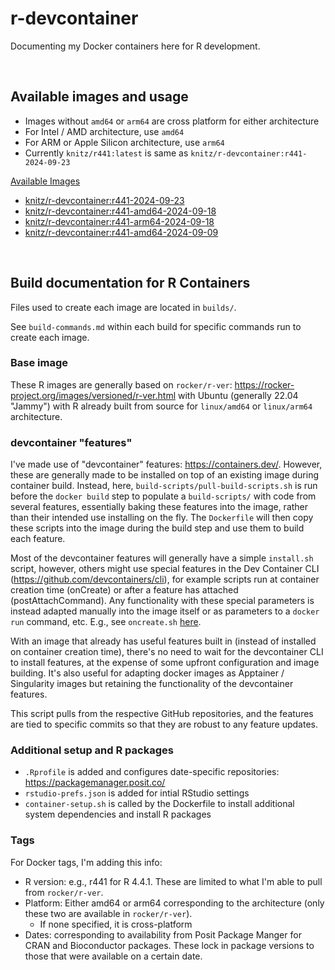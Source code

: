 # r-devcontainer

Documenting my Docker containers here for R development.

<br>

## Available images and usage

- Images without `amd64` or `arm64` are cross platform for either architecture
- For Intel / AMD architecture, use `amd64`
- For ARM or Apple Silicon architecture, use `arm64`
- Currently `knitz/r441:latest` is same as `knitz/r-devcontainer:r441-2024-09-23`

[Available Images](https://github.com/mikeknitz/r-devcontainer/wiki/Available-Images)

- [knitz/r-devcontainer:r441-2024-09-23](https://github.com/mikeknitz/r-devcontainer/wiki/Available-Images#knitzr-devcontainerr441-2024-09-23)
- [knitz/r-devcontainer:r441-amd64-2024-09-18](https://github.com/mikeknitz/r-devcontainer/wiki/Available-Images#knitzr-devcontainerr441-amd64-2024-09-18)
- [knitz/r-devcontainer:r441-arm64-2024-09-18](https://github.com/mikeknitz/r-devcontainer/wiki/Available-Images#knitzr-devcontainerr441-arm64-2024-09-18)
- [knitz/r-devcontainer:r441-amd64-2024-09-09](https://github.com/mikeknitz/r-devcontainer/wiki/Available-Images#knitzr-devcontainerr441-amd64-2024-09-09)

<br>

## Build documentation for R Containers

Files used to create each image are located in `builds/`.

See `build-commands.md` within each build for specific commands run to create each image.

### Base image

These R images are generally based on `rocker/r-ver`: <https://rocker-project.org/images/versioned/r-ver.html> with Ubuntu (generally 22.04 "Jammy") with R already built from source for `linux/amd64` or `linux/arm64` architecture.

### devcontainer "features"

I've made use of "devcontainer" features: <https://containers.dev/>. However, these are generally made to be installed on top of an existing image during container build. Instead, here, `build-scripts/pull-build-scripts.sh` is run before the `docker build` step to populate a `build-scripts/` with code from several features, essentially baking these features into the image, rather than their intended use installing on the fly. The `Dockerfile` will then copy these scripts into the image during the build step and use them to build each feature.

Most of the devcontainer features will generally have a simple `install.sh` script, however, others might use special features in the Dev Container CLI (<https://github.com/devcontainers/cli>), for example scripts run at container creation time (onCreate) or after a feature has attached (postAttachCommand). Any functionality with these special parameters is instead adapted manually into the image itself or as parameters to a `docker run` command, etc. E.g., see `oncreate.sh` [here](https://github.com/rocker-org/devcontainer-features/blob/main/src/rstudio-server/oncreate.sh).

With an image that already has useful features built in (instead of installed on container creation time), there's no need to wait for the devcontainer CLI to install features, at the expense of some upfront configuration and image building. It's also useful for adapting docker images as Apptainer / Singularity images but retaining the functionality of the devcontainer features.

This script pulls from the respective GitHub repositories, and the features are tied to specific commits so that they are robust to any feature updates.

### Additional setup and R packages

- `.Rprofile` is added and configures date-specific repositories: <https://packagemanager.posit.co/>
- `rstudio-prefs.json` is added for intial RStudio settings
- `container-setup.sh` is called by the Dockerfile to install additional system dependencies and install R packages

### Tags

For Docker tags, I'm adding this info:

- R version: e.g., r441 for R 4.4.1. These are limited to what I'm able to pull from `rocker/r-ver`.
- Platform: Either amd64 or arm64 corresponding to the architecture (only these two are available in `rocker/r-ver`).
    - If none specified, it is cross-platform
- Dates: corresponding to availability from Posit Package Manger for CRAN and Bioconductor packages. These lock in package versions to those that were available on a certain date.

<br>

<!--

## TODO

- [ ] Add `linux/arm64` architecture
- [ ] Add logs to note final container specification
- [ ] Document dotfile integration / installation from host
- [ ] Document usage with devcontainer CLI
- [ ] Document usage with Windows / WSL
- [ ] Document usage with Singularity / Apptainer / HPC
- [x] Lock the last few R packages installed through GitHub to specific commits
- [ ] Refactor build process to have configurable options
- [ ] Add options for minimally sized container to run a script non-interactively
- [ ] Try to optimize container size a bit anyway otherwise
- [ ] Add options for R package installation
- [ ] Add options for RStudio configuration
- [ ] Add options/support for [renv](https://rstudio.github.io/renv/)
- [ ] Add options/support for [shiny](https://shiny.posit.co/)

-->

